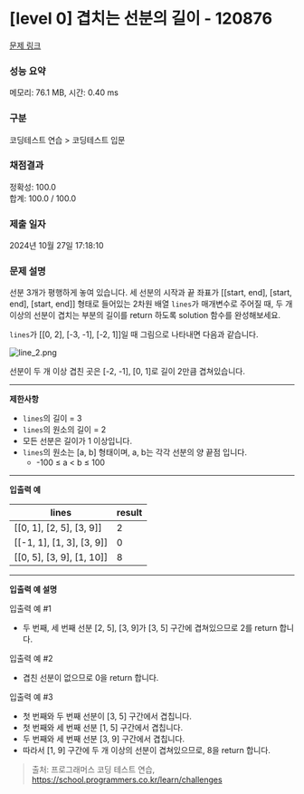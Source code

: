 # \[level 0] 겹치는 선분의 길이 - 120876

[문제 링크](https://school.programmers.co.kr/learn/courses/30/lessons/120876)

### 성능 요약

메모리: 76.1 MB, 시간: 0.40 ms

### 구분

코딩테스트 연습 > 코딩테스트 입문

### 채점결과

정확성: 100.0\
합계: 100.0 / 100.0

### 제출 일자

2024년 10월 27일 17:18:10

### 문제 설명

선분 3개가 평행하게 놓여 있습니다. 세 선분의 시작과 끝 좌표가 \[\[start, end], \[start, end], \[start, end]] 형태로 들어있는 2차원 배열 `lines`가 매개변수로 주어질 때, 두 개 이상의 선분이 겹치는 부분의 길이를 return 하도록 solution 함수를 완성해보세요.

`lines`가 \[\[0, 2], \[-3, -1], \[-2, 1]]일 때 그림으로 나타내면 다음과 같습니다.

![line\_2.png](https://grepp-programmers.s3.ap-northeast-2.amazonaws.com/files/production/e4122d8b-9ce2-49ce-a360-3d1284babd8a/line_2.png)

선분이 두 개 이상 겹친 곳은 \[-2, -1], \[0, 1]로 길이 2만큼 겹쳐있습니다.

***

**제한사항**

* `lines`의 길이 = 3
* `lines`의 원소의 길이 = 2
* 모든 선분은 길이가 1 이상입니다.
* `lines`의 원소는 \[a, b] 형태이며, a, b는 각각 선분의 양 끝점 입니다.
  * -100 ≤ a < b ≤ 100

***

**입출력 예**

| lines                         | result |
| ----------------------------- | ------ |
| \[\[0, 1], \[2, 5], \[3, 9]]  | 2      |
| \[\[-1, 1], \[1, 3], \[3, 9]] | 0      |
| \[\[0, 5], \[3, 9], \[1, 10]] | 8      |

***

**입출력 예 설명**

입출력 예 #1

* 두 번째, 세 번째 선분 \[2, 5], \[3, 9]가 \[3, 5] 구간에 겹쳐있으므로 2를 return 합니다.

입출력 예 #2

* 겹친 선분이 없으므로 0을 return 합니다.

입출력 예 #3

* 첫 번째와 두 번째 선분이 \[3, 5] 구간에서 겹칩니다.
* 첫 번째와 세 번째 선분 \[1, 5] 구간에서 겹칩니다.
* 두 번째와 세 번째 선분 \[3, 9] 구간에서 겹칩니다.
* 따라서 \[1, 9] 구간에 두 개 이상의 선분이 겹쳐있으므로, 8을 return 합니다.

> 출처: 프로그래머스 코딩 테스트 연습, https://school.programmers.co.kr/learn/challenges
